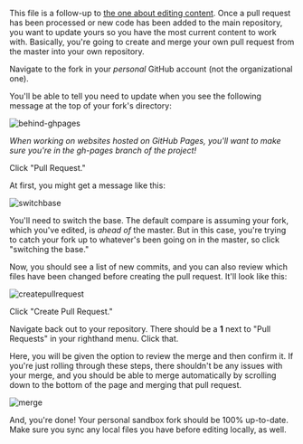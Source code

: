 This file is a follow-up to [the one about editing content](https://github.com/18mr/documentation/blob/master/editing-content.md). Once a pull request has been processed or new code has been added to the main repository, you want to update yours so you have the most current content to work with. Basically, you're going to create and merge your own pull request from the master into your own repository.

Navigate to the fork in your _personal_ GitHub account (not the organizational one).

You'll be able to tell you need to update when you see the following message at the top of your fork's directory:

![behind-ghpages](https://cloud.githubusercontent.com/assets/2704279/4584287/9a5d6410-4ff9-11e4-9d6a-7fb35d5b821b.PNG)

_When working on websites hosted on GitHub Pages, you'll want to make sure you're in the gh-pages branch of the project!_

Click "Pull Request."

At first, you might get a message like this: 

![switchbase](https://cloud.githubusercontent.com/assets/2704279/4584289/9a67c946-4ff9-11e4-801b-5a3e58efb91c.PNG)

You'll need to switch the base. The default compare is assuming your fork, which you've edited, is _ahead of_ the master. But in this case, you're trying to catch your fork up to whatever's been going on in the master, so click "switching the base."

Now, you should see a list of new commits, and you can also review which files have been changed before creating the pull request. It'll look like this:

![createpullrequest](https://cloud.githubusercontent.com/assets/2704279/4584288/9a64d0e2-4ff9-11e4-8fcd-8c4c9c8a3b55.PNG)

Click "Create Pull Request."

Navigate back out to your repository. There should be a __1__ next to "Pull Requests" in your righthand menu. Click that.

Here, you will be given the option to review the merge and then confirm it. If you're just rolling through these steps, there shouldn't be any issues with your merge, and you should be able to merge automatically by scrolling down to the bottom of the page and merging that pull request.

![merge](https://cloud.githubusercontent.com/assets/2704279/4584291/9b3aed94-4ff9-11e4-8f93-299ca6d7a801.PNG)

And, you're done! Your personal sandbox fork should be 100% up-to-date. Make sure you sync any local files you have before editing locally, as well.
